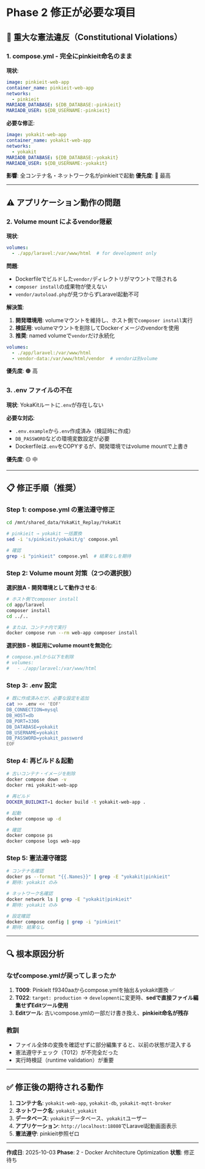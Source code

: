 # Phase 2 修正が必要な項目

## 🚨 重大な憲法違反（Constitutional Violations）

### 1. compose.yml - 完全にpinkieit命名のまま

**現状**:
```yaml
image: pinkieit-web-app
container_name: pinkieit-web-app
networks:
  - pinkieit
MARIADB_DATABASE: ${DB_DATABASE:-pinkieit}
MARIADB_USER: ${DB_USERNAME:-pinkieit}
```

**必要な修正**:
```yaml
image: yokakit-web-app
container_name: yokakit-web-app
networks:
  - yokakit
MARIADB_DATABASE: ${DB_DATABASE:-yokakit}
MARIADB_USER: ${DB_USERNAME:-yokakit}
```

**影響**: 全コンテナ名・ネットワーク名がpinkieitで起動
**優先度**: 🔴 最高

---

## ⚠️ アプリケーション動作の問題

### 2. Volume mount によるvendor隠蔽

**現状**:
```yaml
volumes:
  - ./app/laravel:/var/www/html  # for development only
```

**問題**:
- Dockerfileでビルドした`vendor/`ディレクトリがマウントで隠される
- `composer install`の成果物が使えない
- `vendor/autoload.php`が見つからずLaravel起動不可

**解決策**:
1. **開発環境用**: volumeマウントを維持し、ホスト側で`composer install`実行
2. **検証用**: volumeマウントを削除してDockerイメージのvendorを使用
3. **推奨**: named volumeで`vendor`だけ永続化

```yaml
volumes:
  - ./app/laravel:/var/www/html
  - vendor-data:/var/www/html/vendor  # vendorは別volume
```

**優先度**: 🟠 高

### 3. .env ファイルの不在

**現状**: YokaKitルートに`.env`が存在しない

**必要な対応**:
- `.env.example`から`.env`作成済み（検証時に作成）
- `DB_PASSWORD`などの環境変数設定が必要
- Dockerfileは`.env`をCOPYするが、開発環境ではvolume mountで上書き

**優先度**: 🟡 中

---

## 📋 修正手順（推奨）

### Step 1: compose.yml の憲法遵守修正

```bash
cd /mnt/shared_data/YokaKit_Replay/YokaKit

# pinkieit → yokakit 一括置換
sed -i 's/pinkieit/yokakit/g' compose.yml

# 確認
grep -i "pinkieit" compose.yml  # 結果なしを期待
```

### Step 2: Volume mount 対策（2つの選択肢）

**選択肢A - 開発環境として動作させる**:
```bash
# ホスト側でcomposer install
cd app/laravel
composer install
cd ../..

# または、コンテナ内で実行
docker compose run --rm web-app composer install
```

**選択肢B - 検証用にvolume mountを無効化**:
```yaml
# compose.ymlから以下を削除
# volumes:
#   - ./app/laravel:/var/www/html
```

### Step 3: .env 設定

```bash
# 既に作成済みだが、必要な設定を追加
cat >> .env << 'EOF'
DB_CONNECTION=mysql
DB_HOST=db
DB_PORT=3306
DB_DATABASE=yokakit
DB_USERNAME=yokakit
DB_PASSWORD=yokakit_password
EOF
```

### Step 4: 再ビルド＆起動

```bash
# 古いコンテナ・イメージを削除
docker compose down -v
docker rmi yokakit-web-app

# 再ビルド
DOCKER_BUILDKIT=1 docker build -t yokakit-web-app .

# 起動
docker compose up -d

# 確認
docker compose ps
docker compose logs web-app
```

### Step 5: 憲法遵守確認

```bash
# コンテナ名確認
docker ps --format "{{.Names}}" | grep -E "yokakit|pinkieit"
# 期待: yokakit のみ

# ネットワーク名確認
docker network ls | grep -E "yokakit|pinkieit"
# 期待: yokakit のみ

# 設定確認
docker compose config | grep -i "pinkieit"
# 期待: 結果なし
```

---

## 🔍 根本原因分析

### なぜcompose.ymlが戻ってしまったか

1. **T009**: PinkieIt f9340aaからcompose.ymlを抽出＆yokakit置換 ✅
2. **T022**: `target: production` → `development`に変更時、**sedで直接ファイル編集せずEditツール使用**
3. **Editツール**: 古いcompose.ymlの一部だけ書き換え、**pinkieit命名が残存**

### 教訓

- ファイル全体の変換を確認せずに部分編集すると、以前の状態が混入する
- 憲法遵守チェック（T012）が不完全だった
- 実行時検証（runtime validation）が重要

---

## ✅ 修正後の期待される動作

1. **コンテナ名**: `yokakit-web-app`, `yokakit-db`, `yokakit-mqtt-broker`
2. **ネットワーク名**: `yokakit_yokakit`
3. **データベース**: `yokakit`データベース、`yokakit`ユーザー
4. **アプリケーション**: `http://localhost:18080`でLaravel起動画面表示
5. **憲法遵守**: pinkieit参照ゼロ

---

**作成日**: 2025-10-03
**Phase**: 2 - Docker Architecture Optimization
**状態**: 修正待ち

